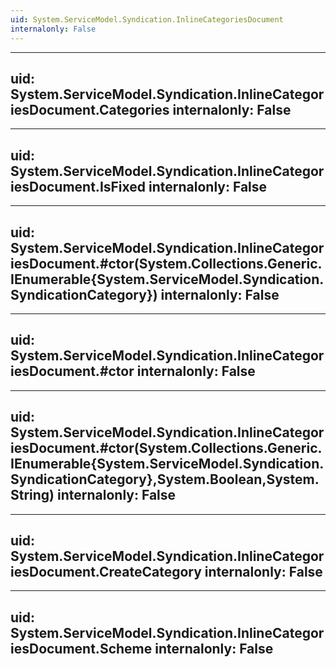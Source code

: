 ```yaml
---
uid: System.ServiceModel.Syndication.InlineCategoriesDocument
internalonly: False
---
```


---
uid: System.ServiceModel.Syndication.InlineCategoriesDocument.Categories
internalonly: False
---

---
uid: System.ServiceModel.Syndication.InlineCategoriesDocument.IsFixed
internalonly: False
---

---
uid: System.ServiceModel.Syndication.InlineCategoriesDocument.#ctor(System.Collections.Generic.IEnumerable{System.ServiceModel.Syndication.SyndicationCategory})
internalonly: False
---

---
uid: System.ServiceModel.Syndication.InlineCategoriesDocument.#ctor
internalonly: False
---

---
uid: System.ServiceModel.Syndication.InlineCategoriesDocument.#ctor(System.Collections.Generic.IEnumerable{System.ServiceModel.Syndication.SyndicationCategory},System.Boolean,System.String)
internalonly: False
---

---
uid: System.ServiceModel.Syndication.InlineCategoriesDocument.CreateCategory
internalonly: False
---

---
uid: System.ServiceModel.Syndication.InlineCategoriesDocument.Scheme
internalonly: False
---
